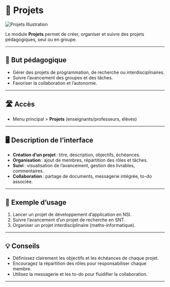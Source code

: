 # 📂 Projets

![Projets Illustration](https://images.unsplash.com/photo-1465101046530-73398c7f28ca?auto=format&fit=crop&w=800&q=80)

Le module **Projets** permet de créer, organiser et suivre des projets pédagogiques, seul ou en groupe.

---

## 🎯 But pédagogique

- Gérer des projets de programmation, de recherche ou interdisciplinaires.
- Suivre l’avancement des groupes et des tâches.
- Favoriser la collaboration et l’autonomie.

---

## 🛣️ Accès

- Menu principal > **Projets** (enseignants/professeurs, élèves)

---

## 🖥️ Description de l’interface

- **Création d’un projet** : titre, description, objectifs, échéances.
- **Organisation** : ajout de membres, répartition des rôles et tâches.
- **Suivi** : visualisation de l’avancement, gestion des livrables, commentaires.
- **Collaboration** : partage de documents, messagerie intégrée, to-do associée.

---

## 📝 Exemple d’usage

1. Lancer un projet de développement d’application en NSI.
2. Suivre l’avancement d’un projet de recherche en SNT.
3. Organiser un projet interdisciplinaire (maths-informatique).

---

## 💡 Conseils

- Définissez clairement les objectifs et les échéances de chaque projet.
- Encouragez la répartition des rôles pour responsabiliser chaque membre.
- Utilisez la messagerie et les to-do pour fluidifier la collaboration.

---
